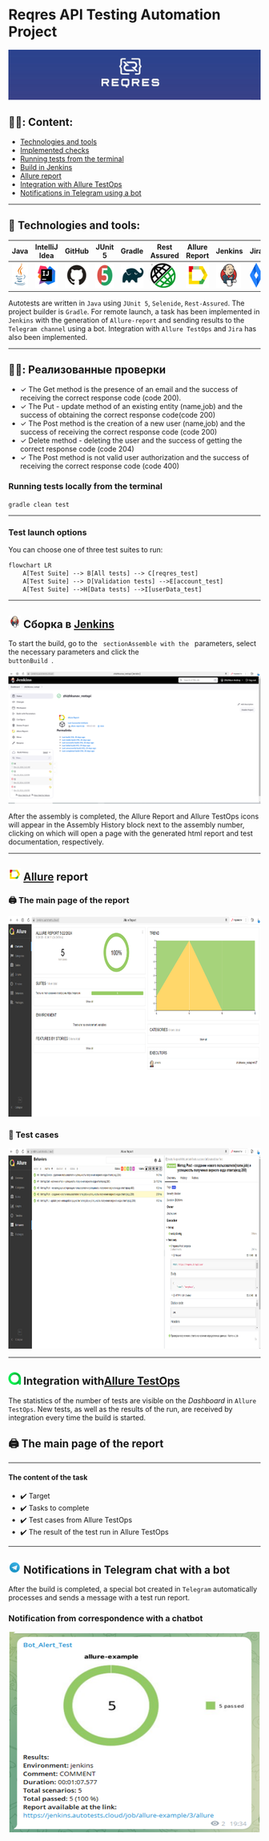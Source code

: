# Reqres API Testing Automation Project
<img  src="media/logo/reqresin.jpg">

## :man_student:: Content:

- <a href="#tools"> Technologies and tools</a>
- <a href="#checking"> Implemented checks</a>
- <a href="#console"> Running tests from the terminal</a>
- <a href="#jenkins"> Build in Jenkins</a>
- <a href="#allureReport"> Allure report</a>
- <a href="#allure"> Integration with Allure TestOps</a> 
- <a href="#tg"> Notifications in Telegram using a bot</a>
---

<a id="tools"></a>
## 🔨 Technologies and tools:


| Java                                                                                                    | IntelliJ  <br>  Idea                                                                                              | GitHub                                                                                                    | JUnit 5                                                                                                          | Gradle                                                                                                    | Rest Assured                                                                                                        | Allure <br> Report                                                                                                        | Jenkins                                                                                                         | Jira                                                                                                                                   | Telegram                                                                                                           |                                                                                               Allure <br> TestOps |
|:--------------------------------------------------------------------------------------------------------|-------------------------------------------------------------------------------------------------------------------|-----------------------------------------------------------------------------------------------------------|------------------------------------------------------------------------------------------------------------------|-----------------------------------------------------------------------------------------------------------|---------------------------------------------------------------------------------------------------------------------|---------------------------------------------------------------------------------------------------------------------------|-----------------------------------------------------------------------------------------------------------------|----------------------------------------------------------------------------------------------------------------------------------------|--------------------------------------------------------------------------------------------------------------------|------------------------------------------------------------------------------------------------------------------:|
| <a href="https://www.java.com/"><img src="media/logo/Java.svg" width="50" height="50"  alt="Java"/></a> | <a href="https://www.jetbrains.com/idea/"><img src="media/logo/Idea.svg" width="50" height="50"  alt="IDEA"/></a> | <a href="https://github.com/"><img src="media/logo/GitHub.svg" width="50" height="50"  alt="Github"/></a> | <a href="https://junit.org/junit5/"><img src="media/logo/JUnit5.svg" width="50" height="50"  alt="JUnit 5"/></a> | <a href="https://gradle.org/"><img src="media/logo/Gradle.svg" width="50" height="50"  alt="Gradle"/></a> | <a href="https://selenide.org/"><img src="media/logo/rest-assured.jpg" width="50" height="50"  alt="Selenide"/></a> | <a href="https://github.com/allure-framework"><img src="media/logo/Allure.svg" width="50" height="50"  alt="Allure"/></a> | <a href="https://www.jenkins.io/"><img src="media/logo/Jenkins.svg" width="50" height="50"  alt="Jenkins"/></a> | <a href="https://www.atlassian.com/software/jira/"><img src="media/logo/Jira.svg" width="50" height="50" alt="Java" title="Java"/></a> | <a href="https://web.telegram.org/"><img src="media/logo/Telegram.svg" width="50" height="50" alt="Telegram"/></a> | <a href="https://qameta.io/"><img src="media/logo/AllureTestOps.svg" width="50" height="50" alt="Allure_TO"/></a> |

Autotests are written in `Java` using `JUnit 5`, `Selenide`, `Rest-Assured`. The project builder is `Gradle`. For remote launch, a task has been implemented in `Jenkins` with the generation of `Allure-report` and
sending results to the `Telegram channel` using a bot. Integration with `Allure TestOps` and `Jira` has also been implemented.

---

<a id="checking"></a>
## :male_detective:: Реализованные проверки

- ✓ The Get method is the presence of an email and the success of receiving the correct response code (code 200).
- ✓ The Put - update method of an existing entity (name,job) and the success of obtaining the correct response code(code 200)
- ✓ The Post method is the creation of a new user (name,job) and the success of receiving the correct response code (code 200)
- ✓ Delete method - deleting the user and the success of getting the correct response code (code 204)
- ✓ The Post method is not valid user authorization and the success of receiving the correct response code (code 400)


<a id="console"></a>
### Running tests locally from the terminal
`gradle clean test`

---

### Test launch options

You can choose one of three test suites to run:

```mermaid
flowchart LR
    A[Test Suite] --> B[All tests] --> C[reqres_test]
    A[Test Suite] --> D[Validation tests] -->E[account_test]
    A[Test Suite] -->H[Data tests] -->I[userData_test]
```
---

<a id="jenkins"></a>
## <img src="media/logo/Jenkins.svg" width="25" height="25"  alt="Jenkins"/></a> Сборка в <a target="_blank" href="https://jenkins.autotests.cloud/job/zhizhkunav_restapi/"> Jenkins </a>
To start the build, go to the <code> sectionAssemble with the </code> parameters, select the necessary parameters and click the <code> buttonBuild </code>.

<p align="center">
<a href="https://jenkins.autotests.cloud/job/zhizhkunav_restapi//"><img src="media/screens/jenkins_main.PNG" alt="Jenkins1"/></a>
</p>
After the assembly is completed, the Allure Report and Allure TestOps icons will appear in the Assembly History block next to the assembly number, clicking on which will open a page with the generated html report and test documentation, respectively.

---
<a id="allureReport"></a>
## <img src="media/logo/Allure.svg" width="25" height="25"/> [Allure](https://jenkins.autotests.cloud/job/Melnikov_A-Beeline_autotests/61/allure/) report

### 🖨️ The main page of the report

<p align="center">
<img src="media/screens/allure_auto_main.PNG" alt="Allure report" width="1000" height="400">
</p>

### 📄 Test cases

<p align="center">
<img src="media/screens/allure_auto_2.PNG" alt="Test Case" width="1000" height="400">
</p>

---
<a id="allure"></a>
## <img alt="Allure_TO" height="25" src="media/logo/AllureTestOps.svg" width="25"/> </a>Integration with<a target="_blank" href="https://allure.autotests.cloud/project/4294/launches">Allure TestOps</a>
The statistics of the number of tests are visible on the *Dashboard* in <code>Allure TestOps</code>. New tests, as well as the results of the run, are received by integration every time the build is started.
## 🖨️ The main page of the report

---
#### The content of the task

- :heavy_check_mark: Target
- :heavy_check_mark: Tasks to complete
- :heavy_check_mark: Test cases from Allure TestOps
- :heavy_check_mark: The result of the test run in Allure TestOps

---

<a id="tg"></a>
## <img src="media/logo/Telegram.svg" width="25" height="25"/> Notifications in Telegram chat with a bot

After the build is completed, a special bot created in <code>Telegram</code> automatically processes and sends a message with a test run report.

### Notification from correspondence with a chatbot

<p align="center">
<img src="media/screens/telegram_main.png" alt="TestOps launch" width="500" height="400">
</p>

